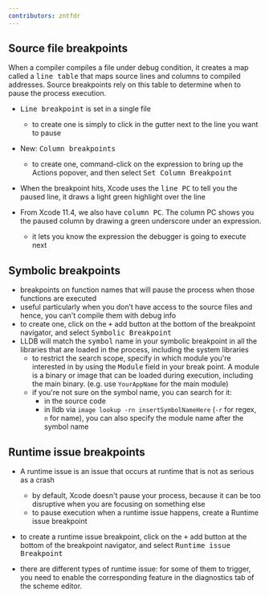 ```yaml
---
contributors: zntfdr
---
```


## Source file breakpoints

When a compiler compiles a file under debug condition, it creates a map called a <kbd>line table</kbd> that maps source lines and columns to compiled addresses.
Source breakpoints rely on this table to determine when to pause the process execution.

- <kbd>Line breakpoint</kbd> is set in a single file
  - to create one is simply to click in the gutter next to the line you want to pause
- New: <kbd>Column breakpoints</kbd>
  - to create one, command-click on the expression to bring up the Actions popover, and then select <kbd>Set Column Breakpoint</kbd>

- When the breakpoint hits, Xcode uses the <kbd>line PC</kbd> to tell you the paused line, it draws a light green highlight over the line
- From Xcode 11.4, we also have <kbd>column PC</kbd>. The column PC shows you the paused column by drawing a green underscore under an expression.
  - it lets you know the expression the debugger is going to execute next

## Symbolic breakpoints

- breakpoints on function names that will pause the process when those functions are executed
- useful particularly when you don’t have access to the source files and hence, you can't compile them with debug info
- to create one, click on the <kbd>+</kbd> add button at the bottom of the breakpoint navigator, and select <kbd>Symbolic Breakpoint</kbd>
- LLDB will match the <kbd>symbol</kbd> name in your symbolic breakpoint in all the libraries that are loaded in the process, including the system libraries
  - to restrict the search scope, specify in which module you're interested in by using the <kbd>Module</kbd> field in your break point. A module is a binary or image that can be loaded during execution, including the main binary. (e.g. use `YourAppName` for the main module) 
  - if you're not sure on the symbol name, you can search for it:
    - in the source code
    - in lldb via `image lookup -rn insertSymbolNameHere` (`-r` for regex, `n` for name), you can also specify the module name after the symbol name

## Runtime issue breakpoints

- A runtime issue is an issue that occurs at runtime that is not as serious as a crash
  - by default, Xcode doesn't pause your process, because it can be too disruptive when you are focusing on something else
  - to pause execution when a runtime issue happens, create a Runtime issue breakpoint

- to create a runtime issue breakpoint, click on the <kbd>+</kbd> add button at the bottom of the breakpoint navigator, and select <kbd>Runtime issue Breakpoint</kbd>
- there are different types of runtime issue: for some of them to trigger, you need to enable the corresponding feature in the diagnostics tab of the scheme editor.